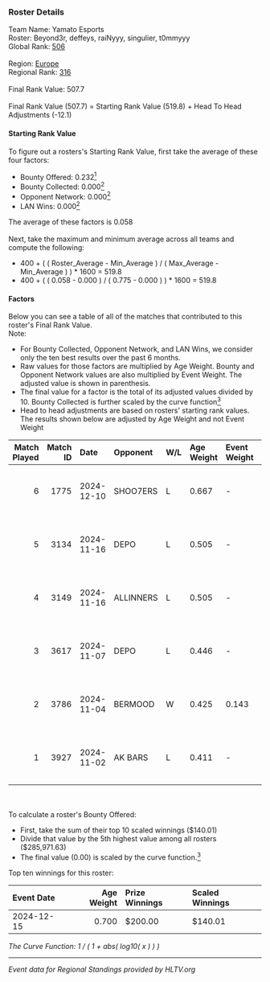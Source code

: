 ### Roster Details<br />
Team Name: Yamato Esports<br />
Roster: Beyond3r, deffeys, raiNyyy, singulier, t0mmyyy<br />
Global Rank: [506](../../standings_global_2025_02_28.md)<br />
<br />
Region: [Europe]( ../../standings_europe_2025_02_28.md)<br />
Regional Rank: [316]( ../../standings_europe_2025_02_28.md)<br />
<br />
Final Rank Value:  507.7<br />
<br />
Final Rank Value (507.7) = Starting Rank Value (519.8) + Head To Head Adjustments (-12.1)<br />

#### Starting Rank Value<br />
To figure out a rosters's Starting Rank Value, first take the average of these four factors:<br />
- Bounty Offered: 0.232[<sup>1</sup>](#table2)
- Bounty Collected: 0.000[<sup>2</sup>](#table1)
- Opponent Network: 0.000[<sup>2</sup>](#table1)
- LAN Wins: 0.000[<sup>2</sup>](#table1)

The average of these factors is 0.058<br />
<br />
Next, take the maximum and minimum average across all teams and compute the following:<br />
- 400 + ( ( Roster_Average - Min_Average ) / ( Max_Average - Min_Average ) ) * 1600 = 519.8
- 400 + ( ( 0.058 - 0.000 ) / ( 0.775 - 0.000 ) ) * 1600 = 519.8


#### Factors<br />
Below you can see a table of all of the matches that contributed to this roster's Final Rank Value.<br />
Note:<br />

- For Bounty Collected, Opponent Network, and LAN Wins, we consider only the ten best results over the past 6 months.
- Raw values for those factors are multiplied by Age Weight. Bounty and Opponent Network values are also multiplied by Event Weight. The adjusted value is shown in parenthesis.
- The final value for a factor is the total of its adjusted values divided by 10. Bounty Collected is further scaled by the curve function[<sup>3</sup>](#curveFunction)
- Head to head adjustments are based on rosters' starting rank values. The results shown below are adjusted by Age Weight and not Event Weight
<span id="table1"></span><br />


| Match Played | Match ID | Date       | Opponent  | W/L | Age Weight | Event Weight | Bounty Collected | Opponent Network | LAN Wins  | H2H Adj. | Roster                                         |
| -: | -: | :- | :- | :- | :- | :- | :- | :- | :- | -: | :- |
|            6 |     1775 | 2024-12-10 | SHOO7ERS  | L   | 0.667      | -            | -                | -                | -         |    -6.71 | Beyond3r, deffeys, raiNyyy, singulier, t0mmyyy |
|            5 |     3134 | 2024-11-16 | DEPO      | L   | 0.505      | -            | -                | -                | -         |    -2.80 | deffeys, raiNyyy, saywin, singulier, t0mmyyy   |
|            4 |     3149 | 2024-11-16 | ALLINNERS | L   | 0.505      | -            | -                | -                | -         |    -3.27 | deffeys, raiNyyy, saywin, singulier, t0mmyyy   |
|            3 |     3617 | 2024-11-07 | DEPO      | L   | 0.446      | -            | -                | -                | -         |    -2.48 | Beyond3r, deffeys, kaelz7z, raiNyyy, t0mmyyy   |
|            2 |     3786 | 2024-11-04 | BERMOOD   | W   | 0.425      | 0.143        | 0.000 (0.000)    | 0.009 (0.001)    | 0 (0.000) |     4.67 | Beyond3r, deffeys, kaelz7z, raiNyyy, t0mmyyy   |
|            1 |     3927 | 2024-11-02 | AK BARS   | L   | 0.411      | -            | -                | -                | -         |    -1.55 | Beyond3r, deffeys, kaelz7z, raiNyyy, t0mmyyy   |

<br />
<span id="table2"></span><br />
To calculate a roster's Bounty Offered:<br />

- First, take the sum of their top 10 scaled winnings ($140.01)
- Divide that value by the 5th highest value among all rosters ($285,971.63)
- The final value (0.00) is scaled by the curve function.[<sup>3</sup>](#curveFunction)

Top ten winnings for this roster:<br />

| Event Date | Age Weight | Prize Winnings | Scaled Winnings |
| :- | -: | :- | :- |
| 2024-12-15 |      0.700 | $200.00        | $140.01         |


<span id="curveFunction"></span>_The Curve Function: 1 / ( 1 + abs( log10( x ) ) )_<br />

---
_Event data for Regional Standings provided by HLTV.org_<br />
